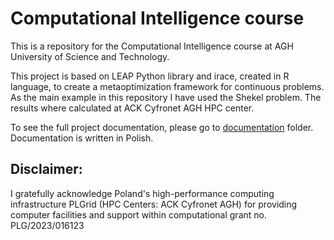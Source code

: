 #  Computational Intelligence course

This is a repository for the Computational Intelligence course at AGH University of Science and Technology. 

This project is based on LEAP Python library and irace, created in R language, to create a metaoptimization framework for continuous problems. As the main example in this repository I have used the Shekel problem. The results where calculated at ACK Cyfronet AGH HPC center.

To see the full project documentation, please go to [documentation](documentation) folder. Documentation is written in Polish.

## Disclaimer:

I gratefully acknowledge Poland's high-performance computing infrastructure PLGrid (HPC Centers: ACK Cyfronet AGH) for providing computer facilities and support within computational grant no. PLG/2023/016123
